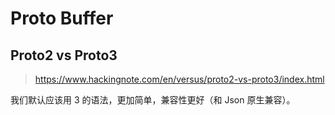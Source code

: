 # Proto Buffer

## Proto2 vs Proto3

> https://www.hackingnote.com/en/versus/proto2-vs-proto3/index.html

我们默认应该用 3 的语法，更加简单，兼容性更好（和 Json 原生兼容）。